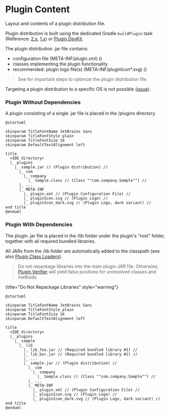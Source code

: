 <!-- Copyright 2000-2024 JetBrains s.r.o. and contributors. Use of this source code is governed by the Apache 2.0 license. -->

# Plugin Content

<link-summary>Layout and contents of a plugin distribution file.</link-summary>

Plugin distribution is built using the dedicated Gradle `buildPlugin` task (Reference: [2.x](tools_intellij_platform_gradle_plugin_tasks.md#buildPlugin),
[1.x](tools_gradle_intellij_plugin.md#tasks-buildplugin)) or [Plugin DevKit](deploying_theme.md).

The plugin distribution <path>.jar</path> file contains:

- configuration file (<path>META-INF/plugin.xml</path>) ([](plugin_configuration_file.md))
- classes implementing the plugin functionality
- recommended: plugin logo file(s) (<path>META-INF/pluginIcon*.svg</path>) ([](plugin_icon_file.md))

> See [](plugin_user_experience.md#distribution-size) for important steps to optimize the plugin distribution file.


Targeting a plugin distribution to a specific OS is not possible ([issue](https://youtrack.jetbrains.com/issue/MP-1896)).

### Plugin Without Dependencies

A plugin consisting of a single <path>.jar</path> file is placed in the <path>/plugins</path> directory.

```plantuml
@startuml

skinparam TitleFontName JetBrains Sans
skinparam TitleFontStyle plain
skinparam TitleFontSize 16
skinparam DefaultTextAlignment left

title
  <IDE directory>
  |_ plugins
    |_ sample.jar // (Plugin distribution) //
      |_ com
        |_ company
          |_ Sample.class // (Class ""com.company.Sample"") //
      |_ ...
      |_ META-INF
        |_ plugin.xml // (Plugin Configuration File) //
        |_ pluginIcon.svg // (Plugin Logo) //
        |_ pluginIcon_dark.svg // (Plugin Logo, dark variant) //
end title
@enduml
```

### Plugin With Dependencies

The plugin <path>.jar</path> file is placed in the <path>/lib</path> folder under the plugin's "root" folder, together with all required bundled libraries.

All JARs from the <path>/lib</path> folder are automatically added to the classpath (see also [Plugin Class Loaders](plugin_class_loaders.md)).

<snippet id="doNotRepackageLibraries">

> Do not repackage libraries into the main plugin JAR file.
> Otherwise, [Plugin Verifier](verifying_plugin_compatibility.md) will yield false positives for unresolved classes and methods.
>
{title="Do Not Repackage Libraries" style="warning"}

</snippet>

```plantuml
@startuml

skinparam TitleFontName JetBrains Sans
skinparam TitleFontStyle plain
skinparam TitleFontSize 16
skinparam DefaultTextAlignment left

title
  <IDE directory>
  |_ plugins
    |_ sample
      |_ lib
        |_ lib_foo.jar // (Required bundled library #1) //
        |_ lib_bar.jar // (Required bundled library #2) //
        |_ ...
        |_ sample.jar // (Plugin distribution) //
          |_ com
            |_ company
              |_ Sample.class // (Class ""com.company.Sample"") //
          |_ ...
          |_ META-INF
            |_ plugin.xml // (Plugin Configuration File) //
            |_ pluginIcon.svg // (Plugin Logo) //
            |_ pluginIcon_dark.svg // (Plugin Logo, dark variant) //
end title
@enduml
```
